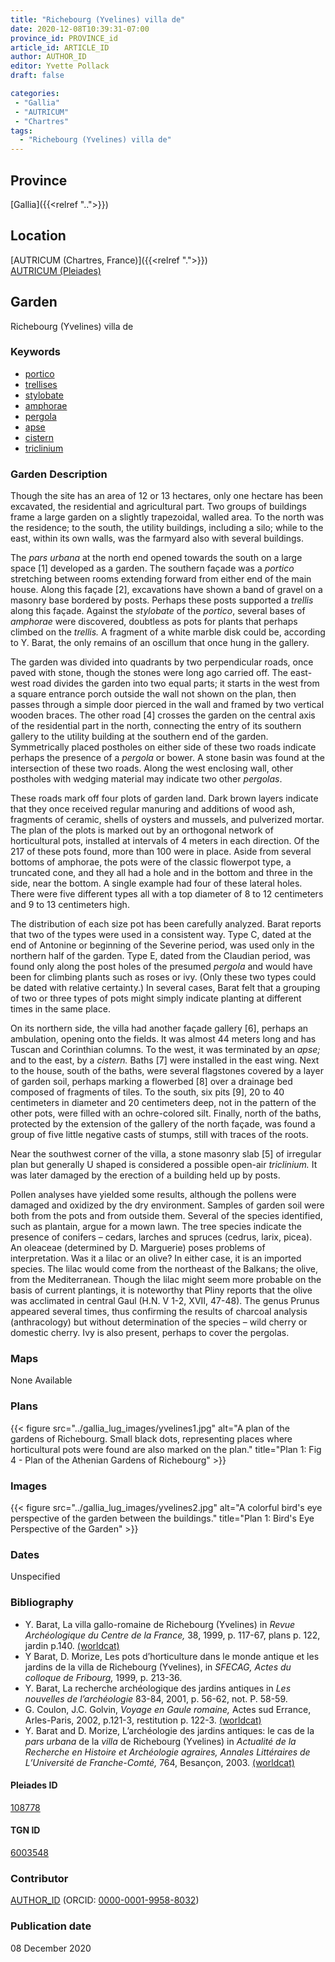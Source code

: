 ```yaml
---
title: "Richebourg (Yvelines) villa de"
date: 2020-12-08T10:39:31-07:00
province_id: PROVINCE_id
article_id: ARTICLE_ID
author: AUTHOR_ID
editor: Yvette Pollack
draft: false

categories:
 - "Gallia"
 - "AUTRICUM"
 - "Chartres"
tags:
  - "Richebourg (Yvelines) villa de"
---
```


## Province
[Gallia]({{<relref "..">}})

## Location

[AUTRICUM (Chartres, France)]({{<relref ".">}}) \
[AUTRICUM (Pleiades)](https://pleiades.stoa.org/places/108778)

<!--### Location Description-->

<!-- LEAVE THIS BLANK FOR NOW -->

<!--## Sublocation-->

<!--
[AREA WITHIN LOCATION, LIKE “PALATINE HILL”](GEOREFERENCE LINK)
A sublocation is any area larger than an individual garden, but located within a location. I would always try to include a link to a controlled vocabulary here if possible. This ID may well be different from the Garden ID, e.g., Pompeii versus a Garden in one of the houses which has its own Pleiades ID.
-->

<!--### Sublocation Description-->

<!-- DESCRIPTION -->

## Garden
Richebourg (Yvelines) villa de

### Keywords
- [portico](http://vocab.getty.edu/page/aat/300004145)
- [trellises](http://vocab.getty.edu/page/aat/300006785)
- [stylobate](http://vocab.getty.edu/page/aat/300000986)
- [amphorae](http://vocab.getty.edu/page/aat/300148696)
- [pergola](http://vocab.getty.edu/page/aat/300006783)
- [apse](http://vocab.getty.edu/page/aat/300004607)
- [cistern](http://vocab.getty.edu/page/aat/300052558)
- [triclinium](http://vocab.getty.edu/page/aat/300004359)

### Garden Description
Though the site has an area of 12 or 13 hectares, only one hectare has been excavated, the residential and agricultural part. Two groups of buildings frame a large garden on a slightly trapezoidal, walled area. To the north was the residence; to the south, the utility buildings, including a silo; while to the east, within its own walls, was the farmyard also with several buildings.  

The *pars urbana* at the north end opened towards the south on a large space [1] developed as a garden. The southern façade was a *portico* stretching between rooms extending forward  from either end of the main house. Along this façade [2], excavations have shown a band of gravel on a masonry base bordered by posts. Perhaps these posts supported a *trellis* along this façade. Against the *stylobate* of the *portico*, several bases of *amphorae* were discovered, doubtless as pots for plants that perhaps climbed on the *trellis.* A fragment of a white marble disk could be, according to Y. Barat, the only remains of an oscillum that once hung in the gallery.     

The garden was divided into quadrants by two perpendicular roads, once paved with stone, though the stones were long ago carried off. The east-west road divides the garden into two equal parts; it starts in the west from a square entrance porch outside the wall not shown on the plan, then passes through a simple door pierced in the wall and framed by two vertical wooden braces. The other road [4] crosses the garden on the central axis of the residential part in the north, connecting the entry of its southern gallery to the utility building at the southern end of the garden. Symmetrically placed postholes on either side of these two roads indicate perhaps the presence of a *pergola* or bower. A stone basin was found at the intersection of these two roads. Along the west enclosing wall, other postholes with wedging material may indicate two other *pergolas*.  

These roads mark off four plots of garden land. Dark brown layers indicate that they once received regular manuring and additions of wood ash, fragments of ceramic, shells of oysters and mussels, and pulverized mortar. The plan of the plots is marked out by an orthogonal network of horticultural pots, installed at intervals of 4 meters in each direction. Of the 217 of these pots found, more than 100 were in place. Aside from several bottoms of amphorae, the pots were of the classic flowerpot type, a truncated cone, and they all had a hole and in the bottom and three in the side, near the bottom. A single example had four of these lateral holes. There were five different types all with a top diameter of 8 to 12 centimeters and 9 to 13 centimeters high.

The distribution of each size pot has been carefully analyzed. Barat reports that two of the types were used in a consistent way. Type C, dated at the end of Antonine or beginning of the Severine period, was used only in the northern half of the garden. Type E, dated from the Claudian period, was found only along the post holes of the presumed *pergola* and would have been for climbing plants such as roses or ivy. (Only these two types could be dated with relative certainty.) In several cases, Barat felt that a grouping of two or three types of pots might simply indicate planting at different times in the same place.  

On its northern side, the villa had another façade gallery [6], perhaps an ambulation, opening onto the fields. It was almost 44 meters long and has Tuscan and Corinthian columns. To the west, it was terminated by an *apse;* and to the east, by a *cistern.* Baths [7] were installed in the east wing. Next to the house, south of the baths, were several flagstones covered by a layer of garden soil, perhaps marking a flowerbed [8] over a drainage bed composed of fragments of tiles. To the south, six pits [9], 20 to 40 centimeters in diameter and 20 centimeters deep, not in the pattern of the other pots, were filled with an ochre-colored silt. Finally, north of the baths, protected by the extension of the gallery of the north façade, was found a group of five little negative casts of stumps, still with traces of the roots.

Near the southwest corner of the villa, a stone masonry slab [5] of irregular plan but generally U shaped is considered a possible open-air *triclinium.* It was later damaged by the erection of a building held up by posts.

Pollen analyses have yielded some results, although the pollens were damaged and oxidized by the dry environment. Samples of garden soil were both from the pots and from outside them. Several of the species identified, such as plantain, argue for a mown lawn. The tree species indicate the presence of conifers – cedars, larches and spruces (cedrus, larix, picea).   An oleaceae (determined by D. Marguerie) poses problems of interpretation. Was it a lilac or an olive?  In either case, it is an imported species. The lilac would come from the northeast of the Balkans; the olive, from the Mediterranean. Though the lilac might seem more probable on the basis of current plantings, it is noteworthy that Pliny reports that the olive was acclimated in central Gaul (H.N. V 1-2, XVII, 47-48). The genus Prunus appeared several times, thus confirming the results of charcoal analysis (anthracology) but without determination of the species – wild cherry or domestic cherry. Ivy is also present, perhaps to cover the pergolas.  

### Maps

None Available

### Plans
{{< figure src="../gallia_lug_images/yvelines1.jpg" alt="A plan of the gardens of Richebourg. Small black dots, representing places where horticultural pots were found are also marked on the plan." title="Plan 1:  Fig 4 - Plan of the Athenian Gardens of Richebourg" >}}
<!--
{{< figure src="IMG_URL" alt="ALT_TEXT" title="CAPTION" >}}
-->

### Images

{{< figure src="../gallia_lug_images/yvelines2.jpg" alt="A colorful bird's eye perspective of the garden between the buildings." title="Plan 1:  Bird's Eye Perspective of the Garden" >}}

### Dates
Unspecified

### Bibliography
- Y. Barat,  La villa gallo-romaine de Richebourg (Yvelines) in  *Revue  Archéologique  du  Centre  de  la  France,*  38,  1999,  p. 117-67,  plans  p. 122,  jardin  p.140. [(worldcat)](http://www.worldcat.org/oclc/4647907321)
- Y Barat, D. Morize, Les pots d’horticulture dans le monde antique et les jardins de la villa de Richebourg (Yvelines), in *SFECAG, Actes du colloque de Fribourg,* 1999, p. 213-36.  <!-- no worldcat -->
- Y. Barat, La recherche archéologique des jardins antiques in *Les nouvelles de l’archéologie*  83-84, 2001, p. 56-62, not. P. 58-59. <!-- no worldcat -->
- G. Coulon, J.C. Golvin, *Voyage en Gaule romaine,* Actes sud Errance,  Arles-Paris, 2002, p.121-3, restitution p. 122-3. [(worldcat)](http://www.worldcat.org/oclc/1002913551)
- Y. Barat and D. Morize, L’archéologie des jardins antiques: le cas de la *pars urbana* de la *villa* de Richebourg (Yvelines) in *Actualité de la Recherche en Histoire et Archéologie agraires, Annales Littéraires de L’Université de Franche-Comté,* 764, Besançon, 2003.  [(worldcat)](http://www.worldcat.org/oclc/243748592)


<!--#### Periodo ID-->

<!-- [PERIODO_ID](https://pleiades.stoa.org/places/PLEIADES_ID) -->

#### Pleiades ID

[108778](https://pleiades.stoa.org/places/108778)

#### TGN ID
[6003548](http://vocab.getty.edu/page/tgn/6003548)

### Contributor
[AUTHOR_ID](link) (ORCID: [0000-0001-9958-8032](https://orcid.org/0000-0001-9958-8032))

### Publication date
08 December 2020

<!--### Related articles-->

<!-- Links to other related articles. Leave blank for now -->
